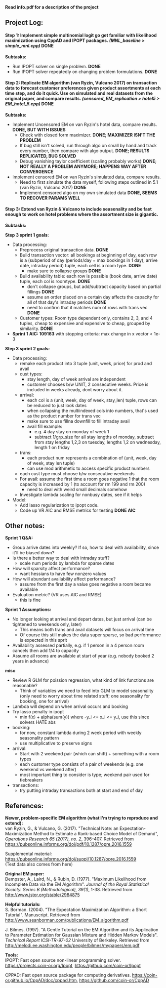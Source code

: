 **Read info.pdf for a description of the project**
## Project Log:
#### Step 1: Implement simple multinomial logit go get familiar with likelihood maximization using CppAD and IPOPT packages. *(MNL_baseline > simple_mnl.cpp)*  **DONE**  
**Subtasks:**
- Run IPOPT solver on single problem. **DONE**
- Run IPOPT solver repeatedly on changing problem formulations. **DONE** 

#### Step 2: Replicate EM algorithm (van Ryzin, Vulcano 2017) on transaction data to forecast customer preferences given product assortments at each time step, **and do it quick**. Use on simulated and real datasets from the original paper, and compare results. *(censored_EM_replication > hotel5 > EM_hotel_5.cpp)* **DONE**
**Subtasks:** 
- Implement Uncensored EM on van Ryzin's hotel data, compare results. **DONE, BUT WITH ISSUES**
  - Check with closed form maximizer. **DONE; MAXIMIZER ISN'T THE PROBLEM**
  - If bug still isn't solved, run through algo on small by hand and track every number, then compare with algo output. **DONE; RESULTS REPLICATED, BUG SOLVED**
  - Debug vanishing taylor coefficient (scaling probably works) **DONE; NOT REALLY A PROBLEM ANYMORE; HAPPENS WAY AFTER CONVERGENCE**
- Implement censored EM on van Ryzin's simulated data, compare results.
  - Need to first simulate the data myself, following steps outlined in 5.1 (van Ryzin, Vulcano 2017) **DONE**
  - Implement censored algo on my own simulated data **DONE, SEEMS TO RECOVER PARAMS WELL**

#### Step 3: Extend van Ryzin & Vulcano to include seasonality and be fast enough to work on hotel problems where the assortment size is gigantic.
**Subtasks:**

**Step 3 sprint 1 goals:**
- Data processing:
  - Preprocess original transaction data. **DONE**
  - Build transaction vector: all bookings at beginning of day, each row is a (subperiod of day (periods/day = max bookings in 1 day), arrive date, intraday period) tuple, each cell is a room type. **DONE**
    - make sure to collapse groups **DONE**
  - Build availability table: each row is possible (book date, arrive date) tuple, each col is roomtype. **DONE**
    - don't collapse groups, but add/subtract capacity based on partial fillings **DONE**
    - assume an order placed on a certain day affects the capacity for all of that day's intraday periods **DONE**
    - need to confirm that it matches num of rows with trans vec **DONE**
  - Customer types: Room type dependent only, contains 2, 3, and 4 tuples, cheap to expensive and expensive to cheap,  grouped by similarity. **DONE**
- **Sprint 1 AIC: 109163** with stopping criteria: max change in x vector < 1e-3

**Step 3 sprint 2 goals:**
- Data processing:
  - remake each product into 3 tuple (unit, week, price) for prod and avail
  - cust types:
    - stay length, day of week arrival are independent
    - customer chooses b/w UNIT, 2 consecutive weeks. Price is included in weeks already, dont worry about it.
  - arrival:
    - each col is a (unit, week, day of week, stay_len) tuple, rows can be reduced to just look dates
    - when collapsing the multiindexed cols into numbers, that's used as the product number for trans vec
    - make sure to use fillna downfill to fill intraday avail
    - avail fill example:
      - e.g. 4 day stay on monday of week 1
      - subtract 1/grp_size for all stay lengths of monday, subtract from stay lengths 1,2,3 on tuesday, lengths 1,2 on wednesday, length 1 on friday
  - trans:
    - each product num represents a combination of (unit, week, day of week, stay len tuple)
    - can use mod arithmetic to access specific product numbers
  - each cust type must choose b/w consecutive weekends
  - For avail: assume the first time a room goes negative 1 that the room capacity is increased by 1 (to account for rm 199 and rm 200)
    - need to deal with weird small decimals somehow
  - Investigate lambda scaling for nonbusy dates, see if it helps
- Model:
  - Add lasso regularization to ipopt code.
  - Code up VR AIC and RMSE metrics for testing **DONE AIC**
  
## Other notes:
**Sprint 1 Q&A:**
- Group arrive dates into weekly? If so, how to deal with availability, since it'll be biased down?
- Is there a better way to deal with intraday stuff?
  - scale num periods by lambda for sparse dates
- How will sparsity affect performance?
  - want hessians to have few nonzero values
- How will abundant availability affect performance?
  - assume from the first day a value goes negative a room became available
- Evaluation metric? (VR uses AIC and RMSE) 
  - this is fine
 
**Sprint 1 Assumptions:**
- No longer looking at arrival and depart dates, but just arrival (can be tightened to weekends only, later)
  - This means both trans and avail datasets will focus on arrival time
  - Of course this still makes the data super sparse, so bad performance is expected in this sprit
- Availability assessed partially, e.g. if 1 person in a 4 person room cancels then add 1/4 to capacity
- Assume all rooms are available at start of year (e.g. nobody booked 2 years in advance)

**misc**
- Review R GLM for poission regression, what kind of link functions are reasonable?
  - Think of variables we need to feed into GLM to model seasonality (only need to worry about time related stuff; one seasonality for booking, one for arrival)
- Lambda will depend on when arrival occurs and booking
- Try lasso penalty in ipopt 
  - min f(x) + alpha(sum(y)) where -y_i <= x_i <= y_i, use this since solvers HATE abs
- booking:
  - for now, constant lambda during 2 week period with weekly seasonality pattern
  - use multiplicative to preserve signs
- arrival:
  - Start with 2 weekend pair (which can shift) + something with a room types
  - each customer type consists of a pair of weekends (e.g. one weekend vs weekend after)
  - most important thing to consider is type; weekend pair used for tiebreakers
- transactions:
  - try putting intraday transactions both at start and end of day

## References:  
**Newer, problem-specific EM algorithm (what I'm trying to reproduce and extend):**  
van Ryzin, G., & Vulcano, G. (2017). "Technical Note: an Expectation-Maximization Method to
Estimate a Rank-based Choice Model of Demand", *Operations Research 65 (2017), no. 2*, 396–407. Retrieved from https://pubsonline.informs.org/doi/pdf/10.1287/opre.2016.1559

Supplemental material: https://pubsonline.informs.org/doi/suppl/10.1287/opre.2016.1559  
(Test data also comes from here)

**Original EM paper:**  
Dempster, A., Laird, N., & Rubin, D. (1977). "Maximum Likelihood from Incomplete Data via the EM Algorithm". *Journal of the Royal Statistical Society. Series B (Methodological), 39(1)*, 1-38. Retrieved from http://www.jstor.org/stable/2984875

**Helpful tutorials:**  
S. Borman. (2004). "The Expectation Maximization Algorithm: a Short Tutorial". Manuscript. Retrieved from http://www.seanborman.com/publications/EM_algorithm.pdf  

J. Bilmes. (1997). "A Gentle Tutorial on the EM Algorithm and its Application to Parameter Estimation for
Gaussian Mixture and Hidden Markov Models". *Technical Report ICSI-TR-97-02* University of
Berkeley. Retrieved from http://melodi.ee.washington.edu/people/bilmes/mypapers/em.pdf

**Tools:**  
IPOPT: Fast open source non-linear programming solver. https://projects.coin-or.org/Ipopt, https://github.com/coin-or/Ipopt  

CPPAD: Fast open source package for computing derivatives. https://coin-or.github.io/CppAD/doc/cppad.htm, https://github.com/coin-or/CppAD


